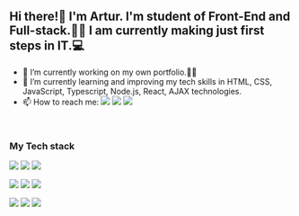 ## Hi there!👋 I'm Artur. I'm student of Front-End and Full-stack.👨‍🎓 I am currently making just first steps in IT.💻
- 🔭 I’m currently working on my own portfolio.👨‍💻
- 🌱 I’m currently learning and improving my tech skills in HTML, CSS, JavaScript, Typescript, Node.js, React, AJAX technologies.
- 📫 How to reach me: [<img src="https://img.shields.io/badge/Gmail-DCDCDC?style=flat&logo=google&logoColor=B22222&">](mailto:"stoianovart@gmail.com"/ "Gmail") [<img src="https://img.shields.io/badge/Telegram-4682B4?style=flat&logo=telegram&logoColor=white&">](https://t.me/stoianovart/ "Telegram") [<img src="https://img.shields.io/badge/LinkedIn-0A66C2?style=flat&logo=linkedin&logoColor=white&">](https://linkedin.com/in/artur-stoianov/ "LinkedIn")
<br>

### My Tech stack

<img src="https://img.shields.io/badge/HTML-181717?style=flat&logo=html5&logoColor=E34F26&"> <img src="https://img.shields.io/badge/CSS-181717?style=flat&logo=css3&logoColor=1572B6&"> <img src="https://img.shields.io/badge/Photoshop-181717?style=flat&logo=adobe photoshop&logoColor=31A8FF&"> 

<img src="https://img.shields.io/badge/Figma-181717?style=flat&logo=figma&logoColor=B22222&"> <img src="https://img.shields.io/badge/JavaScript-181717?style=flat&logo=javascript&logoColor=gold&"> <img src="https://img.shields.io/badge/React-181717?style=flat&logo=react&logoColor=#61DAFB&">

<img src="https://img.shields.io/badge/Git-181717?style=flat&logo=git&logoColor=F05032&"> <img src="https://img.shields.io/badge/GitHub-181717?style=flat&logo=github&logoColor=ffffff&"> <img src="https://img.shields.io/badge/GitLab-181717?style=flat&logo=gitlab&logoColor=FC6D26&">

<!--
**ArturOdesa/ArturOdesa** is a ✨ _special_ ✨ repository because its `README.md` (this file) appears on your GitHub profile.

Here are some ideas to get you started:

- 🔭 I’m currently working on ...
- 🌱 I’m currently learning ...
- 👯 I’m looking to collaborate on ...
- 🤔 I’m looking for help with ...
- 💬 Ask me about ...
- 📫 How to reach me: ...
- 😄 Pronouns: ...
- ⚡ Fun fact: ...
-->
